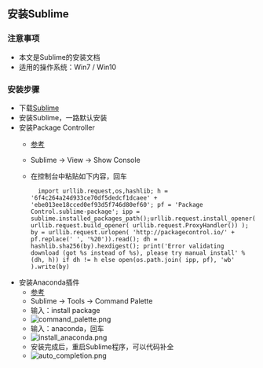 ## 安装Sublime

### 注意事项
- 本文是Sublime的安装文档
- 适用的操作系统：Win7 / Win10

### 安装步骤
- 下载[Sublime](https://www.sublimetext.com/3)
- 安装Sublime，一路默认安装
- 安装Package Controller
	- [参考](https://packagecontrol.io/installation#st3)
	- Sublime -> View -> Show Console
	- 在控制台中粘贴如下内容，回车
	
			import urllib.request,os,hashlib; h = '6f4c264a24d933ce70df5dedcf1dcaee' + 'ebe013ee18cced0ef93d5f746d80ef60'; pf = 'Package Control.sublime-package'; ipp = sublime.installed_packages_path();urllib.request.install_opener( urllib.request.build_opener( urllib.request.ProxyHandler()) ); by = urllib.request.urlopen( 'http://packagecontrol.io/' + pf.replace(' ', '%20')).read(); dh = hashlib.sha256(by).hexdigest(); print('Error validating download (got %s instead of %s), please try manual install' % (dh, h)) if dh != h else open(os.path.join( ipp, pf), 'wb' ).write(by)
- 安装Anaconda插件
	- [参考](http://damnwidget.github.io/anaconda/)
	- Sublime -> Tools -> Command Palette
	- 输入：install package
	- ![command_palette.png](http://damnwidget.github.io/anaconda/img/screenshots/command_palette.png)
	- 输入：anaconda，回车
	- ![install_anaconda.png](http://damnwidget.github.io/anaconda/img/screenshots/install_anaconda.png)
	- 安装完成后，重启Sublime程序，可以代码补全
	- ![auto_completion.png](http://damnwidget.github.io/anaconda/img/screenshots/auto_completion.png)